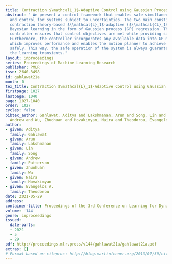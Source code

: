 ```yaml
---
title: Contraction $\mathcalL_1$-Adaptive Control using Gaussian Processes
abstract: " We present a control framework that enables safe simultaneous learning
  and control for systems subject to uncertainties. The two main constituents are
  contraction theory-based $\\mathcal{L}_1$-adaptive ($\\mathcal{CL}_1$) control and
  Bayesian learning in the form of Gaussian process (GP) regression. The $\\mathcal{CL}_1$
  controller ensures that control objectives are met while providing safety certificates.
  Furthermore, the controller incorporates any available data into GP models of uncertainties,
  which improves performance and enables the motion planner to achieve optimality
  safely. This way, the safe operation of the system is always guaranteed, even during
  the learning transients."
layout: inproceedings
series: Proceedings of Machine Learning Research
publisher: PMLR
issn: 2640-3498
id: gahlawat21a
month: 0
tex_title: Contraction $\mathcal{L}_1$-Adaptive Control using Gaussian Processes
firstpage: 1027
lastpage: 1040
page: 1027-1040
order: 1027
cycles: false
bibtex_author: Gahlawat, Aditya and Lakshmanan, Arun and Song, Lin and Patterson,
  Andrew and Wu, Zhuohuan and Hovakimyan, Naira and Theodorou, Evangelos A.
author:
- given: Aditya
  family: Gahlawat
- given: Arun
  family: Lakshmanan
- given: Lin
  family: Song
- given: Andrew
  family: Patterson
- given: Zhuohuan
  family: Wu
- given: Naira
  family: Hovakimyan
- given: Evangelos A.
  family: Theodorou
date: 2021-05-29
address:
container-title: Proceedings of the 3rd Conference on Learning for Dynamics and Control
volume: '144'
genre: inproceedings
issued:
  date-parts:
  - 2021
  - 5
  - 29
pdf: http://proceedings.mlr.press/v144/gahlawat21a/gahlawat21a.pdf
extras: []
# Format based on citeproc: http://blog.martinfenner.org/2013/07/30/citeproc-yaml-for-bibliographies/
---
```

